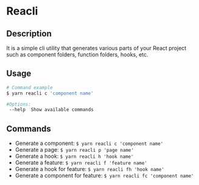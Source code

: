 # Reacli

## Description

It is a simple cli utility that generates various parts of your React project such as component folders, function folders, hooks, etc.

## Usage

```bash
# Command example
$ yarn reacli c 'component name'

#Options:
 --help  Show available commands
```
## Commands
- Generate a component:              ```$ yarn reacli c 'component name' ```
- Generate a page:                   ```$ yarn reacli p 'page name' ```
- Generate a hook:                   ```$ yarn reacli h 'hook name' ```
- Generate a feature:                ```$ yarn reacli f 'feature name' ```
- Generate a hook for feature:       ```$ yarn reacli fh 'hook name' ```
- Generate a component for feature:  ```$ yarn reacli fc 'component name' ```
